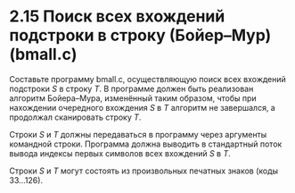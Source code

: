 # 2.15 Поиск всех вхождений подстроки в строку (Бойер–Мур) (bmall.c)
Составьте программу bmall.c, осуществляющую поиск всех вхождений подстроки $S$ в строку $T$. В программе должен быть реализован алгоритм Бойера–Мура, изменённый таким образом, чтобы при нахождении очередного вхождения $S$ в $T$ алгоритм не завершался, а продолжал сканировать строку $T$.

Строки $S$ и $T$ должны передаваться в программу через аргументы командной строки. Программа должна выводить в стандартный поток вывода индексы первых символов всех вхождений $S$ в $T$.

Строки $S$ и $T$ могут состоять из произвольных печатных знаков (коды 33…126).
